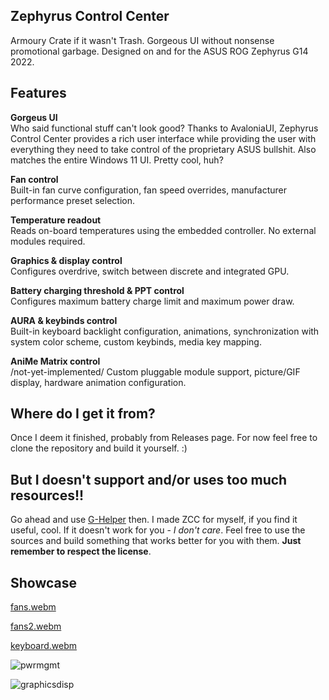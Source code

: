 ## Zephyrus Control Center
Armoury Crate if it wasn't Trash. Gorgeous UI without nonsense promotional garbage. Designed on and for the ASUS ROG Zephyrus G14 2022.

## Features
**Gorgeus UI**  
Who said functional stuff can't look good? Thanks to AvaloniaUI, Zephyrus Control Center provides a rich user interface while providing the user with everything they need to take control of the proprietary ASUS bullshit. Also matches the entire Windows 11 UI. Pretty cool, huh?

**Fan control**  
Built-in fan curve configuration, fan speed overrides, manufacturer performance preset selection.

**Temperature readout**  
Reads on-board temperatures using the embedded controller. No external modules required.

**Graphics & display control**  
Configures overdrive, switch between discrete and integrated GPU.

**Battery charging threshold & PPT control**  
Configures maximum battery charge limit and maximum power draw.

**AURA & keybinds control**  
Built-in keyboard backlight configuration, animations, synchronization with system color scheme, custom keybinds, media key mapping.

**AniMe Matrix control**  
/not-yet-implemented/ Custom pluggable module support, picture/GIF display, hardware animation configuration.  

## Where do I get it from?
Once I deem it finished, probably from Releases page. For now feel free to clone the repository and build it yourself. :)

## But I doesn't support <feature> and/or uses too much resources!!
Go ahead and use [G-Helper](https://github.com/seerge/g-helper) then.
I made ZCC for myself, if you find it useful, cool. If it doesn't work for you - *I don't care*. 
Feel free to use the sources and build something that works better for you with them. __Just remember to respect the license__.

## Showcase
[fans.webm](https://user-images.githubusercontent.com/4654533/227808520-9febaa6a-2fb1-425d-bda1-0836444b0aa9.webm)  

[fans2.webm](https://user-images.githubusercontent.com/4654533/227808556-3c3406ae-ffa7-4392-aceb-f0aa145d5bde.webm)

[keyboard.webm](https://user-images.githubusercontent.com/4654533/227808867-d89be282-683d-47c3-8c00-5c7ba65d1c83.webm)

![pwrmgmt](https://user-images.githubusercontent.com/4654533/227809197-cc10917b-e37c-4bb8-87b6-d61ed6165e29.png)

![graphicsdisp](https://user-images.githubusercontent.com/4654533/227809228-885038ef-7def-4d1f-a448-a128e348d301.png)

